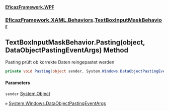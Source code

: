 #### [EficazFramework.WPF](EficazFrameworkWPF.md 'EficazFramework WPF')
### [EficazFramework.XAML.Behaviors](EficazFrameworkWPF.md#EficazFramework_XAML_Behaviors 'EficazFramework.XAML.Behaviors').[TextBoxInputMaskBehavior](TextBoxInputMaskBehavior.md 'EficazFramework.XAML.Behaviors.TextBoxInputMaskBehavior')
## TextBoxInputMaskBehavior.Pasting(object, DataObjectPastingEventArgs) Method
Pasting prüft ob korrekte Daten reingepastet werden  
```csharp
private void Pasting(object sender, System.Windows.DataObjectPastingEventArgs e);
```
#### Parameters
<a name='EficazFramework_XAML_Behaviors_TextBoxInputMaskBehavior_Pasting(object_System_Windows_DataObjectPastingEventArgs)_sender'></a>
`sender` [System.Object](https://docs.microsoft.com/en-us/dotnet/api/System.Object 'System.Object')  
  
<a name='EficazFramework_XAML_Behaviors_TextBoxInputMaskBehavior_Pasting(object_System_Windows_DataObjectPastingEventArgs)_e'></a>
`e` [System.Windows.DataObjectPastingEventArgs](https://docs.microsoft.com/en-us/dotnet/api/System.Windows.DataObjectPastingEventArgs 'System.Windows.DataObjectPastingEventArgs')  
  
